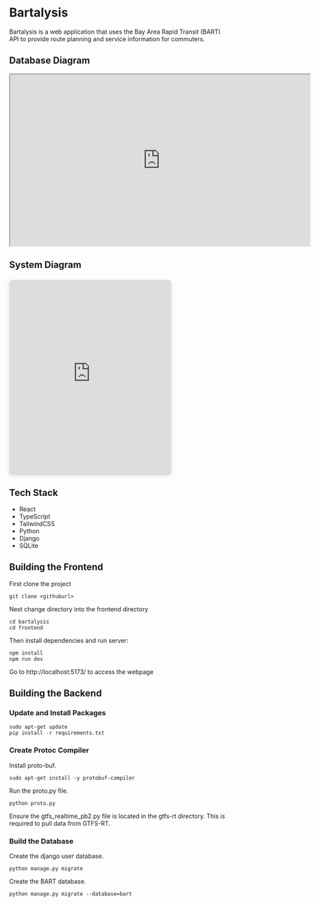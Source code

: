 # Bartalysis
Bartalysis is a web application that uses the Bay Area Rapid Transit (BART) API to provide route planning and service information for commuters.

## Database Diagram

<iframe width="700" height="400" src='https://dbdiagram.io/e/668f06759939893dae9aa1cf/66b4fe388b4bb5230e9d5a10'> </iframe>

## System Diagram

<div style="position: relative; width: 75%; height: 0; padding-top: 90.0000%;
 padding-bottom: 0; box-shadow: 0 2px 8px 0 rgba(63,69,81,0.16); margin-top: 1.6em; margin-bottom: 0.9em; overflow: hidden;
 border-radius: 8px; will-change: transform;">
  <iframe loading="lazy" style="position: absolute; width: 100%; height: 100%; top: 0; left: 0; border: none; padding: 0;margin: 0;"
    src="https:&#x2F;&#x2F;www.canva.com&#x2F;design&#x2F;DAGLzc3N0gs&#x2F;6N3pEnIH_PEmKmy7Q-brtA&#x2F;view?embed" allowfullscreen="allowfullscreen" allow="fullscreen">
  </iframe>
</div>

## Tech Stack

- React
- TypeScript
- TailwindCSS
- Python
- Django
- SQLite

## Building the Frontend

First clone the project

```
git clone <githuburl>
```

Next change directory into the frontend directory

```
cd bartalysis
cd frontend
```

Then install dependencies and run server:

```
npm install
npm run dev
```

Go to http://localhost:5173/ to access the webpage

## Building the Backend

### Update and Install Packages

```
sudo apt-get update
pip install -r requirements.txt
```

### Create Protoc Compiler

Install proto-buf.

```
sudo apt-get install -y protobuf-compiler
```

Run the proto.py file.

```
python proto.py
```

Ensure the gtfs_realtime_pb2.py file is located in the gtfs-rt directory. This is required to pull data from GTFS-RT.

### Build the Database

Create the django user database.

```
python manage.py migrate
```

Create the BART database.

```
python manage.py migrate --database=bart
```